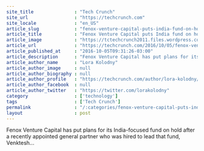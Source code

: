 ```yaml
---
site_title               : "Tech Crunch"
site_url                 : "https://techcrunch.com"
site_locale              : "en_US"
article_slug             : "fenox-venture-capital-puts-india-fund-on-hold-after-general-partner-venktesh-shukla-departs"
article_title            : "Fenox Venture Capital puts India fund on hold after General Partner Venktesh Shukla departs"
article_image            : "https://tctechcrunch2011.files.wordpress.com/2016/03/india-cash.jpg?w=764&h=400&crop=1"
article_url              : "https://techcrunch.com/2016/10/05/fenox-venture-capital-puts-india-fund-on-hold-after-general-partner-venktesh-shukla-departs/"
article_published_at     : "2016-10-05T09:31:26-03:00"
article_description      : "Fenox Venture Capital has put plans for its India-focused fund on hold after a recently appointed general partner who was hired to lead that fund, Venktesh..."
article_author_name      : "Lora Kolodny"
article_author_image     : null
article_author_biography : null
article_author_profile   : "https://techcrunch.com/author/lora-kolodny/"
article_author_facebook  : null
article_author_twitter   : "https://twitter.com/lorakolodny"
category                 : ['technology']
tags                     : ['Tech Crunch']
permalink                : "/:categories/fenox-venture-capital-puts-india-fund-on-hold-after-general-partner-venktesh-shukla-departs/"
layout                   : post
---
```


Fenox Venture Capital has put plans for its India-focused fund on hold after a recently appointed general partner who was hired to lead that fund, Venktesh...
